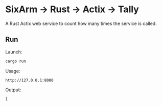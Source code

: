 # SixArm → Rust → Actix → Tally

A Rust Actix web service to count how many times the service is called.


## Run

Launch:

```sh
cargo run
```

Usage:

```uri
http://127.0.0.1:8000
```

Output:

```html
1
```
